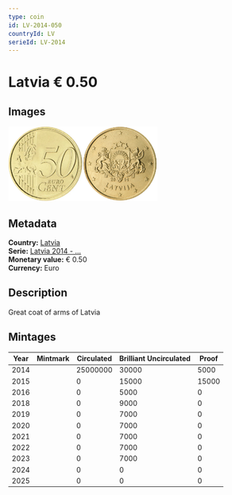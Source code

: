 ```yaml
---
type: coin
id: LV-2014-050
countryId: LV
serieId: LV-2014
---
```


# Latvia € 0.50

## Images

<img src="../../../Images/common-2007-050.webp" height="150" alt="Front image"><img src="Images/latvia-2014-050.webp" height="150" alt="Back image">

## Metadata

**Country:** [Latvia](../index.md)\
**Serie:** [Latvia 2014 - ...](index.md)\
**Monetary value:** € 0.50\
**Currency:** Euro

## Description

Great coat of arms of Latvia

## Mintages

| Year | Mintmark | Circulated | Brilliant Uncirculated | Proof  |
| ---- | -------- | ---------- | ---------------------- | ------ |
| 2014 |          | 25000000   | 30000                  | 5000   |
| 2015 |          | 0          | 15000                  | 15000  |
| 2016 |          | 0          | 5000                   | 0      |
| 2018 |          | 0          | 9000                   | 0      |
| 2019 |          | 0          | 7000                   | 0      |
| 2020 |          | 0          | 7000                   | 0      |
| 2021 |          | 0          | 7000                   | 0      |
| 2022 |          | 0          | 7000                   | 0      |
| 2023 |          | 0          | 7000                   | 0      |
| 2024 |          | 0          | 0                      | 0      |
| 2025 |          | 0          | 0                      | 0      |
